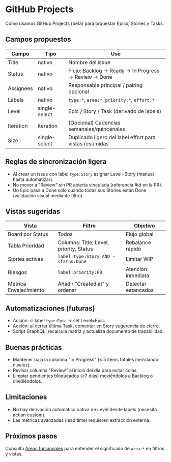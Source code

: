 # GitHub Projects

Cómo usamos GitHub Projects (beta) para orquestar Epics, Stories y Tasks.

## Campos propuestos
 
| Campo | Tipo | Uso |
|-------|------|-----|
| Title | nativo | Nombre del issue |
| Status | nativo | Flujo: Backlog → Ready → In Progress → Review → Done |
| Assignees | nativo | Responsable principal / pairing opcional |
| Labels | nativo | `type:*`, `area:*`, `priority:*`, `effort:*` |
| Level | single-select | Epic / Story / Task (derivado de labels) |
| Iteration | iteration | (Opcional) Cadencias semanales/quincenales |
| Size | single-select | Duplicado ligero del label effort para vistas resumidas |

## Reglas de sincronización ligera

- Al crear un issue con label `type:Story` asignar Level=Story (manual hasta automatizar).
- No mover a "Review" sin PR abierta vinculada (referencia #id en la PR).
- Un Epic pasa a Done sólo cuando todas sus Stories están Done (validación visual mediante filtro).

## Vistas sugeridas

| Vista | Filtro | Objetivo |
|-------|--------|----------|
| Board por Status | Todos | Flujo global |
| Tabla Prioridad | Columns: Title, Level, priority, Status | Rebalance rápido |
| Stories activas | `label:type:Story AND -status:Done` | Limitar WIP |
| Riesgos | `label:priority:P0` | Atención inmediata |
| Métrica Envejecimiento | Añadir "Created at" y ordenar | Detectar estancados |

## Automatizaciones (futuras)

- Acción: si label `type:Epic` -> set Level=Epic.
- Acción: al cerrar última Task, comentar en Story sugerencia de cierre.
- Script GraphQL: recalcula matriz y actualiza documento de trazabilidad.

## Buenas prácticas

- Mantener baja la columna "In Progress" (≤ 5 ítems totales mezclando niveles).
- Revisar columna "Review" al inicio del día para evitar colas.
- Limpiar pendientes bloqueados (>7 días) moviéndolos a Backlog o dividiéndolos.

## Limitaciones

- No hay derivación automática nativa de Level desde labels (necesita action custom).
- Las métricas avanzadas (lead time) requieren extracción externa.

## Próximos pasos

Consulta [Áreas funcionales](./areas) para entender el significado de `area:*` en filtros y vistas.
